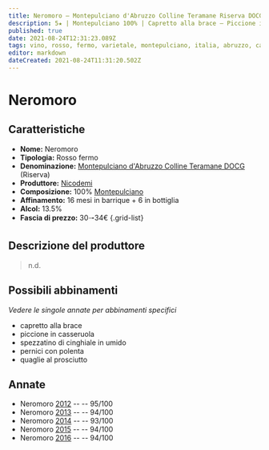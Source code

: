 ```yaml
---
title: Neromoro – Montepulciano d'Abruzzo Colline Teramane Riserva DOCG – Nicodemi – Abruzzo (IT) – 30🠒34€
description: 5★ | Montepulciano 100% | Capretto alla brace – Piccione in casseruola – Spezzatino di cinghiale in umido – Pernici con polenta – Quaglie al prosciutto
published: true
date: 2021-08-24T12:31:23.089Z
tags: vino, rosso, fermo, varietale, montepulciano, italia, abruzzo, capretto alla brace, piccione in casseruola, spezzatino di cinghiale in umido, pernici con polenta, quaglie al prosciutto, 30🠒34€, 5 stelle
editor: markdown
dateCreated: 2021-08-24T11:31:20.502Z
---
```


# Neromoro

## Caratteristiche
- **Nome:** Neromoro
- **Tipologia:** Rosso fermo
- **Denominazione:** [Montepulciano d'Abruzzo Colline Teramane DOCG](/denominazioni/Italia/Abruzzo/DOC/Montepulciano-d-Abruzzo-Colline-Teramane) (Riserva)
- **Produttore:** [Nicodemi](/produttori/Italia/Abruzzo/Nicodemi) 
- **Composizione:** 100% [Montepulciano](/vitigni/Italia/bacca-nera/montepulciano)
- **Affinamento:** 16 mesi in barrique + 6 in bottiglia
- **Alcol:** 13.5%
- **Fascia di prezzo:** 30🠒34€
{.grid-list}

## Descrizione del produttore

> n.d.

## Possibili abbinamenti
*Vedere le singole annate per abbinamenti specifici*

- capretto alla brace
- piccione in casseruola
- spezzatino di cinghiale in umido
- pernici con polenta
- quaglie al prosciutto

## Annate
- Neromoro [2012](/vini/Italia/Abruzzo/Torre-dei-Beati/Neromoro/2012) -- <span class="star-5"></span> -- 95/100
- Neromoro [2013](/vini/Italia/Abruzzo/Torre-dei-Beati/Neromoro/2013) -- <span class="star-5"></span> -- 94/100
- Neromoro [2014](/vini/Italia/Abruzzo/Torre-dei-Beati/Neromoro/2014) -- <span class="star-5"></span> -- 93/100
- Neromoro [2015](/vini/Italia/Abruzzo/Torre-dei-Beati/Neromoro/2015) -- <span class="star-5"></span> -- 94/100
- Neromoro [2016](/vini/Italia/Abruzzo/Torre-dei-Beati/Neromoro/2016) -- <span class="star-5"></span> -- 94/100

